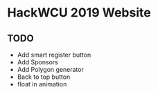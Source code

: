 # HackWCU 2019 Website

## TODO
 - Add smart register button
 - Add Sponsors
 - Add Polygon generator
 - Back to top button
 - float in animation